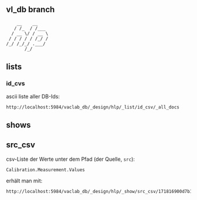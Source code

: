 vl_db branch
-----------
```
    __    __    
   / /_  / /___ 
  / __ \/ / __ \
 / / / / / /_/ /
/_/ /_/_/ .___/ 
       /_/      
```


## lists

### id_cvs

ascii liste aller DB-Ids:

```
http://localhost:5984/vaclab_db/_design/hlp/_list/id_csv/_all_docs
```

## shows

## src_csv

csv-Liste der Werte unter dem Pfad (der Quelle, ```src```):
```
Calibration.Measurement.Values
```

erhält man mit:

```
http://localhost:5984/vaclab_db/_design/hlp/_show/src_csv/171816900d7b19af1d9ecdfdb35bb0a9
```